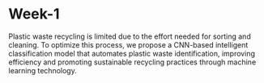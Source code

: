 # Week-1
Plastic waste recycling is limited due to the effort needed for sorting and cleaning. To optimize this process, we propose a CNN-based intelligent classification model that automates plastic waste identification, improving efficiency and promoting sustainable recycling practices through machine learning technology.
